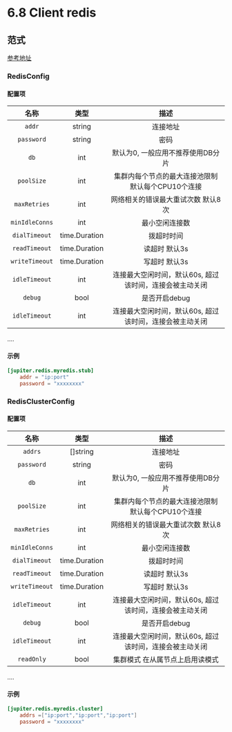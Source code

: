# 6.8 Client redis

## 范式
[参考地址](https://github.com/douyu/jupiter/blob/master/pkg/client/redis/config.go)
### RedisConfig
#### 配置项
|  名称 | 类型 | 描述 |
| :------:| :------: | :------: |
| `addr` | string | 连接地址 |
| `password` | string | 密码 |
|`db` | int | 默认为0, 一般应用不推荐使用DB分片 |
|`poolSize` | int | 集群内每个节点的最大连接池限制 默认每个CPU10个连接 |
|`maxRetries` | int | 网络相关的错误最大重试次数 默认8次 |
|`minIdleConns` | int | 最小空闲连接数 |
|`dialTimeout` | time.Duration | 拨超时时间 |
|`readTimeout` | time.Duration | 读超时 默认3s |
|`writeTimeout` | time.Duration | 写超时 默认3s  |
|`idleTimeout` | int | 连接最大空闲时间，默认60s, 超过该时间，连接会被主动关闭  |
|`debug` | bool | 是否开启debug  |
|`idleTimeout` | int | 连接最大空闲时间，默认60s, 超过该时间，连接会被主动关闭  |
....

#### 示例
```toml
[jupiter.redis.myredis.stub]
    addr = "ip:port"
    password = "xxxxxxxx"
```

### RedisClusterConfig
#### 配置项
|  名称 | 类型 | 描述 |
| :------:| :------: | :------: |
| `addrs` | []string | 连接地址 |
| `password` | string | 密码 |
|`db` | int | 默认为0, 一般应用不推荐使用DB分片 |
|`poolSize` | int | 集群内每个节点的最大连接池限制 默认每个CPU10个连接 |
|`maxRetries` | int | 网络相关的错误最大重试次数 默认8次 |
|`minIdleConns` | int | 最小空闲连接数 |
|`dialTimeout` | time.Duration | 拨超时时间 |
|`readTimeout` | time.Duration | 读超时 默认3s |
|`writeTimeout` | time.Duration | 写超时 默认3s  |
|`idleTimeout` | int | 连接最大空闲时间，默认60s, 超过该时间，连接会被主动关闭  |
|`debug` | bool | 是否开启debug  |
|`idleTimeout` | int | 连接最大空闲时间，默认60s, 超过该时间，连接会被主动关闭  |
|`readOnly` | bool | 集群模式 在从属节点上启用读模式  |
....

#### 示例
```toml
[jupiter.redis.myredis.cluster]
    addrs =["ip:port","ip:port","ip:port"]
    password = "xxxxxxxx"
```
